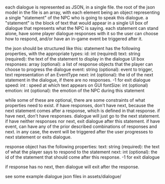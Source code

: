 each dialogue is represented as JSON, in a single file. 
the root of the json model in the file is an array, with each element being an object representing a single "statement" of the NPC who is going to speak this dialogue. a "statement" is the block of text that would appear in a single UI box of dialogue that represents what the NPC is saying. 
each statement can stand alone, have some player dialogue responses with it so the user can choose how to respond, and/or have an in-game event be triggered after it. 

the json should be structured like this:
statement has the following properties, with the appropriate types:
    id: int (required)
    text: string (required): the text of the statement to display in the dialogue UI box
    responses: array (optional): a list of response objects that the player can choose to progress the dialogue
    event: string (optional): event to trigger, text representation of an EventType
    next: int (optional): the id of the next statement in the dialogue, if there are no responses. -1 for exit dialogue
    speed: int : speed at which text appears on GUI
    fontSize: int (optional)
    emotion: int (optional): the emotion of the NPC during this statement

while some of these are optional, there are some constraints of what properties need to exist. 
if have responses, don't have next, because the next statement comes after a response, which is defined in that response. 
if have next, don't have responses. dialogue will just go to the next statement. 
if have neither responses nor next, exit dialogue after this statement. 
if have event, can have any of the prior described combinations of responses and next. in any case, the event will be triggered after the user progresses to next statement or exits dialogue. 

response object has the following properties:
    text: string (required): the text of what the player says to respond to the statement
    next: int (optional): the id of the statement that should come after this response. -1 for exit dialogue

if response has no next, then dialogue will exit after the response. 

see some example dialogue json files in assets/dialogue/